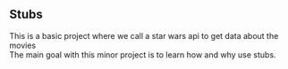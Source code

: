 ## Stubs

This is a basic project where we call a star wars api to get data about the movies <br />
The main goal with this minor project is to learn how and why use stubs.